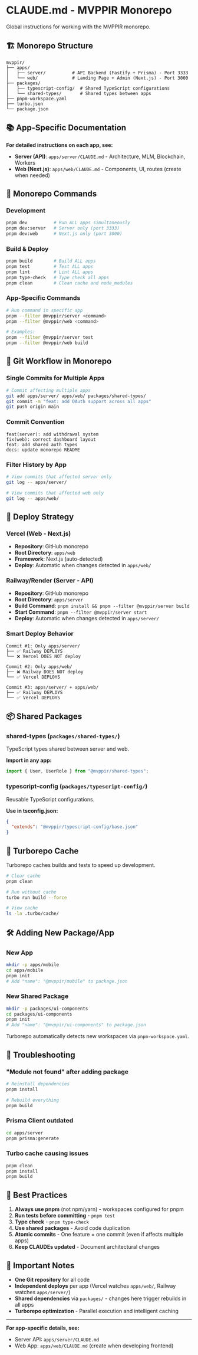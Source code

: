 # CLAUDE.md - MVPPIR Monorepo

Global instructions for working with the MVPPIR monorepo.

## 🏗️ Monorepo Structure

```
mvppir/
├── apps/
│   ├── server/          # API Backend (Fastify + Prisma) - Port 3333
│   └── web/             # Landing Page + Admin (Next.js) - Port 3000
├── packages/
│   ├── typescript-config/  # Shared TypeScript configurations
│   └── shared-types/       # Shared types between apps
├── pnpm-workspace.yaml
├── turbo.json
└── package.json
```

## 📚 App-Specific Documentation

**For detailed instructions on each app, see:**
- **Server (API)**: `apps/server/CLAUDE.md` - Architecture, MLM, Blockchain, Workers
- **Web (Next.js)**: `apps/web/CLAUDE.md` - Components, UI, routes (create when needed)

## 🚀 Monorepo Commands

### Development
```bash
pnpm dev          # Run ALL apps simultaneously
pnpm dev:server   # Server only (port 3333)
pnpm dev:web      # Next.js only (port 3000)
```

### Build & Deploy
```bash
pnpm build        # Build ALL apps
pnpm test         # Test ALL apps
pnpm lint         # Lint ALL apps
pnpm type-check   # Type check all apps
pnpm clean        # Clean cache and node_modules
```

### App-Specific Commands
```bash
# Run command in specific app
pnpm --filter @mvppir/server <command>
pnpm --filter @mvppir/web <command>

# Examples:
pnpm --filter @mvppir/server test
pnpm --filter @mvppir/web build
```

## 🌿 Git Workflow in Monorepo

### Single Commits for Multiple Apps
```bash
# Commit affecting multiple apps
git add apps/server/ apps/web/ packages/shared-types/
git commit -m "feat: add OAuth support across all apps"
git push origin main
```

### Commit Convention
```
feat(server): add withdrawal system
fix(web): correct dashboard layout
feat: add shared auth types
docs: update monorepo README
```

### Filter History by App
```bash
# View commits that affected server only
git log -- apps/server/

# View commits that affected web only
git log -- apps/web/
```

## 🚢 Deploy Strategy

### Vercel (Web - Next.js)
- **Repository**: GitHub monorepo
- **Root Directory**: `apps/web`
- **Framework**: Next.js (auto-detected)
- **Deploy**: Automatic when changes detected in `apps/web/`

### Railway/Render (Server - API)
- **Repository**: GitHub monorepo
- **Root Directory**: `apps/server`
- **Build Command**: `pnpm install && pnpm --filter @mvppir/server build`
- **Start Command**: `pnpm --filter @mvppir/server start`
- **Deploy**: Automatic when changes detected in `apps/server/`

### Smart Deploy Behavior
```
Commit #1: Only apps/server/
├── ✅ Railway DEPLOYS
└── ❌ Vercel DOES NOT deploy

Commit #2: Only apps/web/
├── ❌ Railway DOES NOT deploy
└── ✅ Vercel DEPLOYS

Commit #3: apps/server/ + apps/web/
├── ✅ Railway DEPLOYS
└── ✅ Vercel DEPLOYS
```

## 📦 Shared Packages

### shared-types (`packages/shared-types/`)
TypeScript types shared between server and web.

**Import in any app:**
```typescript
import { User, UserRole } from "@mvppir/shared-types";
```

### typescript-config (`packages/typescript-config/`)
Reusable TypeScript configurations.

**Use in tsconfig.json:**
```json
{
  "extends": "@mvppir/typescript-config/base.json"
}
```

## 🔧 Turborepo Cache

Turborepo caches builds and tests to speed up development.

```bash
# Clear cache
pnpm clean

# Run without cache
turbo run build --force

# View cache
ls -la .turbo/cache/
```

## 🛠 Adding New Package/App

### New App
```bash
mkdir -p apps/mobile
cd apps/mobile
pnpm init
# Add "name": "@mvppir/mobile" to package.json
```

### New Shared Package
```bash
mkdir -p packages/ui-components
cd packages/ui-components
pnpm init
# Add "name": "@mvppir/ui-components" to package.json
```

Turborepo automatically detects new workspaces via `pnpm-workspace.yaml`.

## 🐛 Troubleshooting

### "Module not found" after adding package
```bash
# Reinstall dependencies
pnpm install

# Rebuild everything
pnpm build
```

### Prisma Client outdated
```bash
cd apps/server
pnpm prisma:generate
```

### Turbo cache causing issues
```bash
pnpm clean
pnpm install
pnpm build
```

## 📝 Best Practices

1. **Always use pnpm** (not npm/yarn) - workspaces configured for pnpm
2. **Run tests before committing** - `pnpm test`
3. **Type check** - `pnpm type-check`
4. **Use shared packages** - Avoid code duplication
5. **Atomic commits** - One feature = one commit (even if affects multiple apps)
6. **Keep CLAUDEs updated** - Document architectural changes

## 🔑 Important Notes

- **One Git repository** for all code
- **Independent deploys** per app (Vercel watches `apps/web/`, Railway watches `apps/server/`)
- **Shared dependencies** via `packages/` - changes here trigger rebuilds in all apps
- **Turborepo optimization** - Parallel execution and intelligent caching

---

**For app-specific details, see:**
- Server API: `apps/server/CLAUDE.md`
- Web App: `apps/web/CLAUDE.md` (create when developing frontend)
